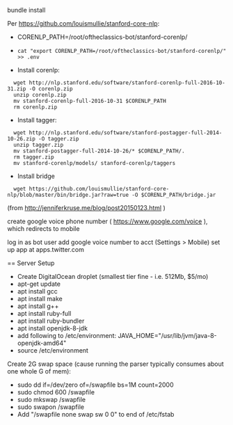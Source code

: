 
bundle install

Per https://github.com/louismullie/stanford-core-nlp:

 - CORENLP_PATH=/root/oftheclassics-bot/stanford-corenlp/
 - `cat "export CORENLP_PATH=/root/oftheclassics-bot/stanford-corenlp/" >> .env`

 - Install corenlp:
 ```
   wget http://nlp.stanford.edu/software/stanford-corenlp-full-2016-10-31.zip -O corenlp.zip
   unzip corenlp.zip
   mv stanford-corenlp-full-2016-10-31 $CORENLP_PATH
   rm corenlp.zip
 ```

 - Install tagger:
 ```
   wget http://nlp.stanford.edu/software/stanford-postagger-full-2014-10-26.zip -O tagger.zip
   unzip tagger.zip
   mv stanford-postagger-full-2014-10-26/* $CORENLP_PATH/.
   rm tagger.zip
   mv stanford-corenlp/models/ stanford-corenlp/taggers
 ```

 - Install bridge
 ```
   wget https://github.com/louismullie/stanford-core-nlp/blob/master/bin/bridge.jar?raw=true -O $CORENLP_PATH/bridge.jar
 ```

(from http://jenniferkruse.me/blog/post20150123.html )

create google voice phone number ( https://www.google.com/voice ), which redirects to mobile

log in as bot user
add google voice number to acct (Settings > Mobile)
set up app at apps.twitter.com


== Server Setup

 - Create DigitalOcean droplet (smallest tier fine - i.e. 512Mb, $5/mo)
 - apt-get update
 - apt install gcc
 - apt install make
 - apt install g++
 - apt install ruby-full
 - apt install ruby-bundler
 - apt install openjdk-8-jdk
 - add following to /etc/environment:
   JAVA_HOME="/usr/lib/jvm/java-8-openjdk-amd64"
 - source /etc/environment

Create 2G swap space (cause running the parser typically consumes about one whole G of mem):
 - sudo dd if=/dev/zero of=/swapfile bs=1M count=2000
 - sudo chmod 600 /swapfile
 - sudo mkswap /swapfile
 - sudo swapon /swapfile
 - Add "/swapfile   none    swap    sw    0   0" to end of /etc/fstab

